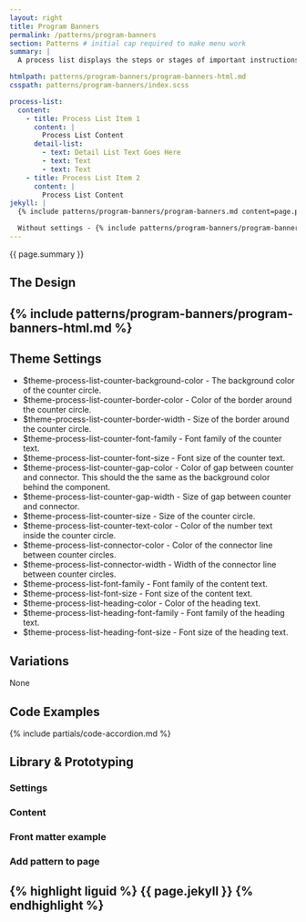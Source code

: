 ```yaml
---
layout: right
title: Program Banners
permalink: /patterns/program-banners
section: Patterns # initial cap required to make menu work
summary: |
  A process list displays the steps or stages of important instructions or processes. Please review the <a href="https://designsystem.digital.gov/components/process-list/">USWDS: Process List/a> for more information on how to use this component.

htmlpath: patterns/program-banners/program-banners-html.md
csspath: patterns/program-banners/index.scss

process-list:
  content:
    - title: Process List Item 1
      content: |
        Process List Content
      detail-list:
        - text: Detail List Text Goes Here
        - text: Text
        - text: Text
    - title: Process List Item 2
      content: |
        Process List Content
jekyll: |
  {% include patterns/program-banners/program-banners.md content=page.program-banners.content settings=page.program-banners.settings %}

  Without settings - {% include patterns/program-banners/program-banners.md content=page.program-banners.content %}
---
```

{{ page.summary }}

## The Design
{% include patterns/program-banners/program-banners-html.md %}
---

## Theme Settings
- $theme-process-list-counter-background-color - The background color of the counter circle.
- $theme-process-list-counter-border-color - Color of the border around the counter circle.
- $theme-process-list-counter-border-width - Size of the border around the counter circle.
- $theme-process-list-counter-font-family - Font family of the counter text.
- $theme-process-list-counter-font-size - Font size of the counter text.
- $theme-process-list-counter-gap-color - Color of gap between counter and connector. This should the the same as the background color behind the component.
- $theme-process-list-counter-gap-width - Size of gap between counter and connector.
- $theme-process-list-counter-size - Size of the counter circle.
- $theme-process-list-counter-text-color - Color of the number text inside the counter circle.
- $theme-process-list-connector-color - Color of the connector line between counter circles.
- $theme-process-list-connector-width - Width of the connector line between counter circles.
- $theme-process-list-font-family - Font family of the content text.
- $theme-process-list-font-size - Font size of the content text.
- $theme-process-list-heading-color - Color of the heading text.
- $theme-process-list-heading-font-family - Font family of the heading text.
- $theme-process-list-heading-font-size - Font size of the heading text.

## Variations
None

## Code Examples
{% include partials/code-accordion.md %}

## Library & Prototyping


### Settings


### Content


### Front matter example


### Add pattern to page
{% highlight liguid %}
  {{ page.jekyll }}
{% endhighlight %}
---
